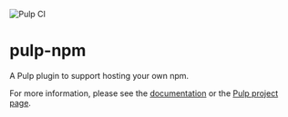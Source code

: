 ![Pulp CI](https://github.com/pulp/pulp_npm/workflows/Pulp%20CI/badge.svg)

# pulp-npm

A Pulp plugin to support hosting your own npm.

For more information, please see the [documentation](docs/index.rst) or the [Pulp project page](https://pulpproject.org/).
